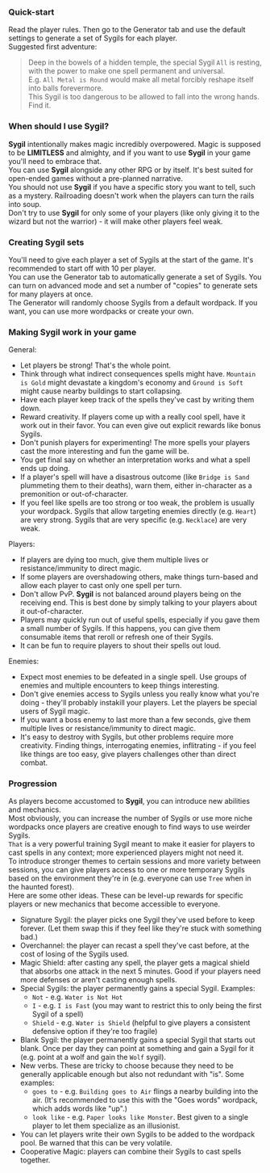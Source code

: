 ### Quick-start

Read the player rules. Then go to the Generator tab and use the default settings to generate a set of Sygils for each player.  
Suggested first adventure:

> Deep in the bowels of a hidden temple, the special Sygil `All` is resting, with the power to make one spell permanent and universal.  
> E.g. `All Metal is Round` would make all metal forcibly reshape itself into balls forevermore.  
> This Sygil is too dangerous to be allowed to fall into the wrong hands. Find it.

### When should I use Sygil?

**Sygil** intentionally makes magic incredibly overpowered. Magic is supposed to be **LIMITLESS** and almighty, and if you want to use **Sygil** in your game you'll need to embrace that.  
You can use **Sygil** alongside any other RPG or by itself. It's best suited for open-ended games without a pre-planned narrative.  
You should not use **Sygil** if you have a specific story you want to tell, such as a mystery. Railroading doesn't work when the players can turn the rails into soup.  
Don't try to use **Sygil** for only some of your players (like only giving it to the wizard but not the warrior) - it will make other players feel weak.

### Creating Sygil sets
 
You'll need to give each player a set of Sygils at the start of the game. It's recommended to start off with 10 per player.  
You can use the Generator tab to automatically generate a set of Sygils. You can turn on advanced mode and set a number of "copies" to generate sets for many players at once.  
The Generator will randomly choose Sygils from a default wordpack. If you want, you can use more wordpacks or create your own.  

### Making Sygil work in your game

General:
- Let players be strong! That's the whole point.
- Think through what indirect consequences spells might have. `Mountain is Gold` might devastate a kingdom's economy and `Ground is Soft` might cause nearby buildings to start collapsing.
- Have each player keep track of the spells they've cast by writing them down.
- Reward creativity. If players come up with a really cool spell, have it work out in their favor. You can even give out explicit rewards like bonus Sygils.
- Don't punish players for experimenting! The more spells your players cast the more interesting and fun the game will be.
- You get final say on whether an interpretation works and what a spell ends up doing.
- If a player's spell will have a disastrous outcome (like `Bridge is Sand` plummeting them to their deaths), warn them, either in-character as a premonition or out-of-character.
- If you feel like spells are too strong or too weak, the problem is usually your wordpack. Sygils that allow targeting enemies directly (e.g. `Heart`) are very strong. Sygils that are very specific (e.g. `Necklace`) are very weak.

Players:
- If players are dying too much, give them multiple lives or resistance/immunity to direct magic.
- If some players are overshadowing others, make things turn-based and allow each player to cast only one spell per turn.
- Don't allow PvP. **Sygil** is not balanced around players being on the receiving end. This is best done by simply talking to your players about it out-of-character.
- Players may quickly run out of useful spells, especially if you gave them a small number of Sygils. If this happens, you can give them consumable items that reroll or refresh one of their Sygils.
- It can be fun to require players to shout their spells out loud.

Enemies:
- Expect most enemies to be defeated in a single spell. Use groups of enemies and multiple encounters to keep things interesting.
- Don't give enemies access to Sygils unless you really know what you're doing - they'll probably instakill your players. Let the players be special users of Sygil magic.
- If you want a boss enemy to last more than a few seconds, give them multiple lives or resistance/immunity to direct magic.
- It's easy to destroy with Sygils, but other problems require more creativity. Finding things, interrogating enemies, inflitrating - if you feel like things are too easy, give players challenges other than direct combat.

### Progression

As players become accustomed to **Sygil**, you can introduce new abilities and mechanics.  
Most obviously, you can increase the number of Sygils or use more niche wordpacks once players are creative enough to find ways to use weirder Sygils.  
`That` is a very powerful training Sygil meant to make it easier for players to cast spells in any context; more experienced players might not need it.  
To introduce stronger themes to certain sessions and more variety between sessions, you can give players access to one or more temporary Sygils based on the environment they're in (e.g. everyone can use `Tree` when in the haunted forest).  
Here are some other ideas. These can be level-up rewards for specific players or new mechanics that become accessible to everyone.
- Signature Sygil: the player picks one Sygil they've used before to keep forever. (Let them swap this if they feel like they're stuck with something bad.)
- Overchannel: the player can recast a spell they've cast before, at the cost of losing of the Sygils used.
- Magic Shield: after casting any spell, the player gets a magical shield that absorbs one attack in the next 5 minutes. Good if your players need more defenses or aren't casting enough spells.
- Special Sygils: the player permanently gains a special Sygil. Examples:
    - `Not` - e.g. `Water is Not Hot`
    - `I` - e.g. `I is Fast` (you may want to restrict this to only being the first Sygil of a spell)
    - `Shield` - e.g. `Water is Shield` (helpful to give players a consistent defensive option if they're too fragile)
- Blank Sygil: the player permanently gains a special Sygil that starts out blank. Once per day they can point at something and gain a Sygil for it (e.g. point at a wolf and gain the `Wolf` sygil).
- New verbs. These are tricky to choose because they need to be generally applicable enough but also not redundant with "is". Some examples:
    - `goes to` - e.g. `Building goes to Air` flings a nearby building into the air. (It's recommended to use this with the "Goes words" wordpack, which adds words like "up".)
    - `look like` - e.g. `Paper looks like Monster`. Best given to a single player to let them specialize as an illusionist.
- You can let players write their own Sygils to be added to the wordpack pool. Be warned that this can be very volatile.
- Cooperative Magic: players can combine their Sygils to cast spells together.